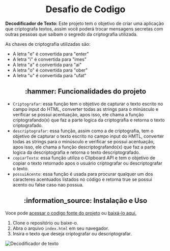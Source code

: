 <h1 align='center'>Desafio de Codigo </h1>
<p><strong>Decodificador de Texto:</strong> Este projeto tem o objetivo de criar uma aplicação que criptografa textos, assim você poderá trocar mensagens secretas com outras pessoas que saibam o segredo da criptografia utilizada.</p>

As chaves de criptografia utilizadas são:

- A letra "e" é convertida para "enter"
- A letra "i" é convertida para "imes"
- A letra "a" é convertida para "ai"
- A letra "o" é convertida para "ober"
- A letra "u" é convertida para "ufat"
  
<h2 align='center'> :hammer: Funcionalidades do projeto</h2>

- `Criptografar`: essa função tem o objetivo de capturar o texto escrito no campo input do HTML, converter todas as strings para o minúsculo e verificar se possui acentuação, apos isso, ele chama a função criptografando(x) que faz a parte logica da criptografia e retorna o texto criptografado.
- `descriptografar`: essa função, assim como a de criptografia, tem o objetivo de capturar o texto escrito no campo input do HMTL, converter todas as strings para o minúsculo e verificar se possui acentuação, apos isso, ele chama a função descriptografando(x) que faz a parte logica da descriptografia e retorna o texto descriptografado.
- `copiarTexto`: essa função utiliza o Clipboard API e tem o objetivo de copiar o texto retornado apos o usuário criptografar ou descriptografar o texto.
- `possuiAcento`: essa função é usada para procurar qualquer um dos caracteres acentuados listados no código e retorna true se possui acento ou false caso nao possua.

<h2 align='center'>:information_source: Instalação e Uso</h2>

Voce pode <a target="_blank" href="https://github.com/LucasMSS98/decodificador_texto.git">acessar o codigo fonte do projeto</a> ou <a target="_blank" href="https://github.com/LucasMSS98/decodificador_texto/archive/refs/heads/main.zip">baixá-lo aqui.</a>

1. Clone o repositório ou baixe-o.
2. Abra o arquivo `index.html` em seu navegador.
3. Insira o texto que deseja criptografar ou descriptografar.

![Decodificador de texto](https://github.com/user-attachments/assets/5d93d5b6-f9be-443c-b86f-3d96923ba740)
